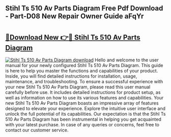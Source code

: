 ## Stihl Ts 510 Av Parts Diagram Free Pdf Download - Part-D08 New Repair Owner Guide aFqYr

# <h2><a href="http://dflj9v.blite.top/?on=Stihl+Ts+510+Av+Parts+Diagram">🔗Download New 👉🔴 Stihl Ts 510 Av Parts Diagram</a></h2>

[![Stihl Ts 510 Av Parts Diagram download](https://i.imgur.com/lujVjoI.png)](http://dflj9v.blite.top/?on=Stihl+Ts+510+Av+Parts+Diagram)
Hello and welcome to the user manual for your newly configured Stihl Ts 510 Av Parts Diagram. This guide is here to help you master the functions and capabilities of your product. Inside, you will find detailed instructions for installation, usage, maintenance, and troubleshooting. To ensure a successful experience with your new Stihl Ts 510 Av Parts Diagram, please read this user manual carefully before use. It includes detailed instructions for product setup, as well as information on how to use its various features and capabilities. Your new Stihl Ts 510 Av Parts Diagram boasts an impressive array of features designed to elevate your experience. Explore the intuitive user interface and unlock the full potential of its capabilities. Our expectation is that the Stihl Ts 510 Av Parts Diagram has been instrumental in helping you get acquainted with your latest purchase. In case of any queries or concerns, feel free to contact our customer service.
